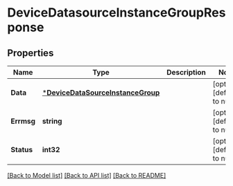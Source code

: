 # DeviceDatasourceInstanceGroupResponse

## Properties
Name | Type | Description | Notes
------------ | ------------- | ------------- | -------------
**Data** | [***DeviceDataSourceInstanceGroup**](DeviceDataSourceInstanceGroup.md) |  | [optional] [default to null]
**Errmsg** | **string** |  | [optional] [default to null]
**Status** | **int32** |  | [optional] [default to null]

[[Back to Model list]](../README.md#documentation-for-models) [[Back to API list]](../README.md#documentation-for-api-endpoints) [[Back to README]](../README.md)


